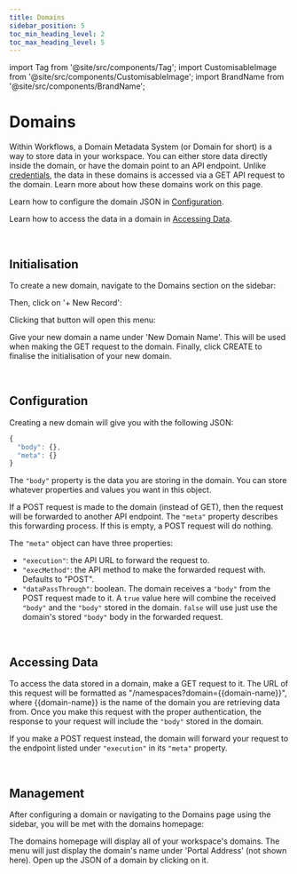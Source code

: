 ```yaml
---
title: Domains
sidebar_position: 5
toc_min_heading_level: 2
toc_max_heading_level: 5
---
```


import Tag from '@site/src/components/Tag';
import CustomisableImage from '@site/src/components/CustomisableImage';
import BrandName from '@site/src/components/BrandName';

# Domains

Within Workflows, a Domain Metadata System (or Domain for short) is a way to store data in your workspace. You can either store data directly inside the domain, or have the domain point to an API endpoint. Unlike [credentials](./credential-vault), the data in these domains is accessed via a GET API request to the domain. Learn more about how these domains work on this page.

Learn how to configure the domain JSON in [Configuration](#configuration).

Learn how to access the data in a domain in [Accessing Data](#accessing-data).

<br/>

## Initialisation

To create a new domain, navigate to the Domains section on the sidebar:

<CustomisableImage src="/img/domains-nav.png" alt="Domains Sidebar Nav" width="500"/>

Then, click on '+ New Record':

<CustomisableImage src="/img/new-domain.png" alt="New Record" width="500"/>

Clicking that button will open this menu:

<CustomisableImage src="/img/new-domain-menu.png" alt="New Domain Menu" width="400"/>

Give your new domain a name under 'New Domain Name'. This will be used when making the GET request to the domain. Finally, click <Tag colour="#1582d8" borderColour="#1582d8" fontColour="#FFFFFF">CREATE</Tag> to finalise the initialisation of your new domain.

<br/>





## Configuration


Creating a new domain will give you with the following JSON:

```jsx title="Domain JSON"
{
  "body": {},
  "meta": {}
}
```

The `"body"` property is the data you are storing in the domain. You can store whatever properties and values you want in this object. 

If a POST request is made to the domain (instead of GET), then the request will be forwarded to another API endpoint. The `"meta"` property describes this forwarding process. If this is empty, a POST request will do nothing.

The `"meta"` object can have three properties:
- `"execution"`: the API URL to forward the request to.
- `"execMethod"`: the API method to make the forwarded request with. Defaults to "POST".
- `"dataPassThrough"`: boolean. The domain receives a `"body"` from the POST request made to it. A `true` value here will combine the received `"body"` and the `"body"` stored in the domain. `false` will use just use the domain's stored `"body"` body in the forwarded request.



<br/>

## Accessing Data

To access the data stored in a domain, make a GET request to it. The URL of this request will be formatted as "<BrandName type="dms"/>/namespaces?domain=&#123;&#123;domain-name&#125;&#125;", where &#123;&#123;domain-name&#125;&#125; is the name of the domain you are retrieving data from. Once you make this request with the proper authentication, the response to your request will include the `"body"` stored in the domain. 



If you make a POST request instead, the domain will forward your request to the endpoint listed under `"execution"` in its `"meta"` property.



<br/>


## Management

After configuring a domain or navigating to the Domains page using the sidebar, you will be met with the domains homepage:

<CustomisableImage src="/img/domains-homepage.png" alt="Domains Homepage" width="700"/>

The domains homepage will display all of your workspace's domains. The menu will just display the domain's name under 'Portal Address' (not shown here). Open up the JSON of a domain by clicking on it.



[comment]: <> (ask Alex about the workflow wizard stuff and the .w.yabbr.io endpoint. And that SMS message example Alex was talking about.)

